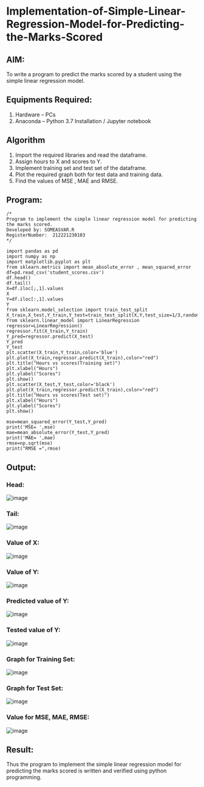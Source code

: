# Implementation-of-Simple-Linear-Regression-Model-for-Predicting-the-Marks-Scored

## AIM:
To write a program to predict the marks scored by a student using the simple linear regression model.

## Equipments Required:
1. Hardware – PCs
2. Anaconda – Python 3.7 Installation / Jupyter notebook

## Algorithm
1. Import the required libraries and read the dataframe.
2. Assign hours to X and scores to Y.
3. Implement training set and test set of the dataframe.
4. Plot the required graph both for test data and training data.
5. Find the values of MSE , MAE and RMSE.
 

## Program:
```
/*
Program to implement the simple linear regression model for predicting the marks scored.
Developed by: SOMEASVAR.R
RegisterNumber:  212221230103
*/
```
```
import pandas as pd
import numpy as np
import matplotlib.pyplot as plt
from sklearn.metrics import mean_absolute_error , mean_squared_error
df=pd.read_csv('student_scores.csv')
df.head()
df.tail()
X=df.iloc[;,1].values
X
Y=df.iloc[:,1].values
Y
from sklearn.model_selection import train_test_split
X_train,X_test,Y_train,Y_test=train_test_split(X,Y,test_size=1/3,random_state=0)
from sklearn.linear_model import LinearRegression
regressor=LinearRegression()
regressor.fit(X_train,Y_train)
Y_pred=regressor.predict(X_test)
Y_pred
Y_test
plt.scatter(X_train,Y_train,color='blue')
plt.plot(X_train,regressor.predict(X_train),color="red")
plt.title("Hours vs scores(Training set)")
plt.xlabel("Hours")
plt.ylabel("Scores")
plt.show()
plt.scatter(X_test,Y_test,color='black')
plt.plot(X_train,regressor.predict(X_train),color="red")
plt.title("Hours vs scores(Test set)")
plt.xlabel("Hours")
plt.ylabel("Scores")
plt.show()

mse=mean_squared_error(Y_test,Y_pred)
print('MSE= ',mse)
mae=mean_absolute_error(Y_test,Y_pred)
print('MAE= ',mae)
rmse=np.sqrt(mse)
print("RMSE =",rmse)
```

## Output:
### Head:
![image](https://user-images.githubusercontent.com/93434149/229068426-b5dae7a5-eb88-42e3-a08d-413c9141d451.png)

### Tail:
![image](https://user-images.githubusercontent.com/93434149/229068496-a2665a6d-817f-4e72-8225-3e4f72556aab.png)

### Value of X:
![image](https://user-images.githubusercontent.com/93434149/229068561-9b4d801f-87f1-4a01-8878-30f6ad23c156.png)

### Value of Y:
![image](https://user-images.githubusercontent.com/93434149/229068599-6eea1043-7def-4030-9d7d-99149575f2ea.png)

### Predicted value of Y:
![image](https://user-images.githubusercontent.com/93434149/229068658-d50f255d-bd3b-4e6c-9a4b-b3730d071b23.png)

### Tested value of Y:
![image](https://user-images.githubusercontent.com/93434149/229068708-f80490f2-2bdd-48f3-bedc-c3a6b6e5407e.png)

### Graph for Training Set:
![image](https://user-images.githubusercontent.com/93434149/229068760-9dd45a11-afc1-45da-a089-06b174873bf4.png)

### Graph for Test Set:
![image](https://user-images.githubusercontent.com/93434149/229068831-8766a5eb-4fe3-4dbf-baea-bfe3f6499223.png)

### Value for MSE, MAE, RMSE:
![image](https://user-images.githubusercontent.com/93434149/229068887-e4cc4833-3dc4-4a03-9330-5962926ecb34.png)

## Result:
Thus the program to implement the simple linear regression model for predicting the marks scored is written and verified using python programming.
